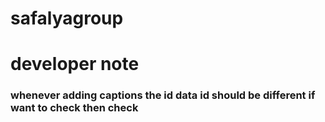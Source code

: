 # safalyagroup
# developer note 
### whenever adding captions the id data id should be different if want to check then check 